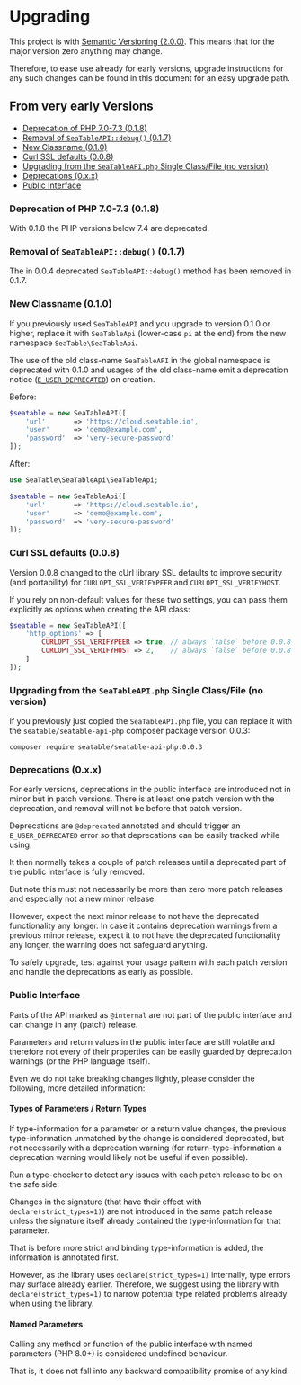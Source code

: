 # Upgrading

This project is with [Semantic Versioning (2.0.0)](https://semver.org/). This means that for the major version zero anything may change.

Therefore, to ease use already for early versions, upgrade instructions for any such changes can be found in this document for an easy upgrade path.

## From very early Versions

* [Deprecation of PHP 7.0-7.3 (0.1.8)](#deprecation-of-php-70-73-018)
* [Removal of `SeaTableAPI::debug()` (0.1.7)](#removal-of-seatableapidebug-017)
* [New Classname (0.1.0)](#new-classname-010)
* [Curl SSL defaults (0.0.8)](#curl-ssl-defaults-008)
* [Upgrading from the `SeaTableAPI.php` Single Class/File (no version)](#upgrading-from-the-seatableapiphp-single-classfile-no-version)
* [Deprecations (0.x.x)](#deprecations-0xx)
* [Public Interface](#public-interface)

### Deprecation of PHP 7.0-7.3 (0.1.8)

With 0.1.8 the PHP versions below 7.4 are deprecated.

### Removal of `SeaTableAPI::debug()` (0.1.7)

The in 0.0.4 deprecated `SeaTableAPI::debug()` method has been removed in 0.1.7.

### New Classname (0.1.0)

If you previously used `SeaTableAPI` and you upgrade to version 0.1.0 or higher, replace it with `SeaTableApi` (lower-case `pi` at the end) from the new namespace `SeaTable\SeaTableApi`.

The use of the old class-name `SeaTableAPI` in the global namespace is deprecated with 0.1.0 and usages of the old class-name emit a deprecation notice ([`E_USER_DEPRECATED`][E_USER_DEPRECATED]) on creation.

[E_USER_DEPRECATED]: https://www.php.net/manual/en/errorfunc.constants.php#errorfunc.constants.errorlevels.e-user-deprecated

Before:

```php
$seatable = new SeaTableAPI([
    'url'       => 'https://cloud.seatable.io',
    'user'      => 'demo@example.com',
    'password'  => 'very-secure-password'
]);
```

After:

```php
use SeaTable\SeaTableApi\SeaTableApi;

$seatable = new SeaTableApi([
    'url'       => 'https://cloud.seatable.io',
    'user'      => 'demo@example.com',
    'password'  => 'very-secure-password'
]);
```

### Curl SSL defaults (0.0.8)

Version 0.0.8 changed to the cUrl library SSL defaults to improve security (and portability) for `CURLOPT_SSL_VERIFYPEER` and `CURLOPT_SSL_VERIFYHOST`.

If you rely on non-default values for these two settings, you can pass them explicitly as options when creating the API class:

```php
$seatable = new SeaTableAPI([
    'http_options' => [
        CURLOPT_SSL_VERIFYPEER => true, // always `false` before 0.0.8
        CURLOPT_SSL_VERIFYHOST => 2,    // always `false` before 0.0.8
    ]
]);
```

### Upgrading from the `SeaTableAPI.php` Single Class/File (no version)

If you previously just copied the `SeaTableAPI.php` file, you can replace it with the `seatable/seatable-api-php` composer package version 0.0.3:

```
composer require seatable/seatable-api-php:0.0.3
```

### Deprecations (0.x.x)

For early versions, deprecations in the public interface are introduced not in minor but in patch versions. There is at least one patch version with the deprecation, and removal will not be before that patch version.

Deprecations are `@deprecated` annotated and should trigger an `E_USER_DEPRECATED` error so that deprecations can be easily tracked while using.

It then normally takes a couple of patch releases until a deprecated part of the public interface is fully removed.

But note this must not necessarily be more than zero more patch releases and especially not a new minor release.

However, expect the next minor release to not have the deprecated functionality any longer. In case it contains deprecation warnings from a previous minor release, expect it to not have the deprecated functionality any longer, the warning does not safeguard anything.

To safely upgrade, test against your usage pattern with each patch version and handle the deprecations as early as possible.

### Public Interface

Parts of the API marked as `@internal` are not part of the public interface and can change in any (patch) release.

Parameters and return values in the public interface are still volatile and therefore not every of their properties can be easily guarded by deprecation warnings (or the PHP language itself).

Even we do not take breaking changes lightly, please consider the following, more detailed information:

#### Types of Parameters / Return Types

If type-information for a parameter or a return value changes, the previous type-information unmatched by the change is considered deprecated, but not necessarily with a deprecation warning (for return-type-information a deprecation warning would likely not be useful if even possible).

Run a type-checker to detect any issues with each patch release to be on the safe side:

Changes in the signature (that have their effect with `declare(strict_types=1)`) are not introduced in the same patch release unless the signature itself already contained the type-information for that parameter.

That is before more strict and binding type-information is added, the information is annotated first.

However, as the library uses `declare(strict_types=1)` internally, type errors may surface already earlier. Therefore, we suggest using the library with `declare(strict_types=1)` to narrow potential type related problems already when using the library.

#### Named Parameters

Calling any method or function of the public interface with named parameters (PHP 8.0+) is considered undefined behaviour.

That is, it does not fall into any backward compatibility promise of any kind.
